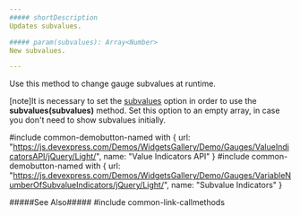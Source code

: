 ```yaml
---
##### shortDescription
Updates subvalues.

##### param(subvalues): Array<Number>
New subvalues.

---
```

Use this method to change gauge subvalues at runtime.

[note]It is necessary to set the [subvalues](/api-reference/20%20Data%20Visualization%20Widgets/BaseGauge/1%20Configuration/subvalues.md '{basewidgetpath}/Configuration#subvalues') option in order to use the **subvalues(subvalues)** method. Set this option to an empty array, in case you don't need to show subvalues initially.

#include common-demobutton-named with {
    url: "https://js.devexpress.com/Demos/WidgetsGallery/Demo/Gauges/ValueIndicatorsAPI/jQuery/Light/",
    name: "Value Indicators API"
}
#include common-demobutton-named with {
    url: "https://js.devexpress.com/Demos/WidgetsGallery/Demo/Gauges/VariableNumberOfSubvalueIndicators/jQuery/Light/",
    name: "Subvalue Indicators"
}

#####See Also#####
#include common-link-callmethods